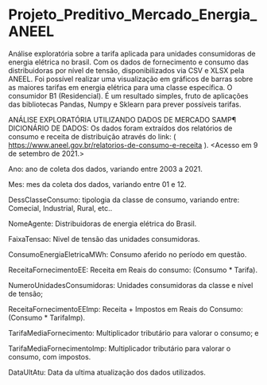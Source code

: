 # Projeto_Preditivo_Mercado_Energia_ANEEL
Análise exploratória sobre a tarifa aplicada para unidades consumidoras de energia elétrica no brasil. Com os dados de fornecimento e consumo das distribuidoras por nível de tensão, disponibilizados via CSV e XLSX pela ANEEL. Foi possível realizar uma visualização em gráficos de barras sobre as maiores tarifas em energia elétrica para uma classe específica. O consumidor B1 (Residencial). É um resultado simples, fruto de aplicações das bibliotecas Pandas, Numpy e Sklearn para prever possíveis tarifas. 


ANÁLISE EXPLORATÓRIA UTILIZANDO DADOS DE MERCADO SAMP¶
DICIONÁRIO DE DADOS:
Os dados foram extraídos dos relatórios de consumo e receita de distribuição através do link: ( https://www.aneel.gov.br/relatorios-de-consumo-e-receita ). <Acesso em 9 de setembro de 2021.>

Ano: ano de coleta dos dados, variando entre 2003 a 2021.

Mes: mes da coleta dos dados, variando entre 01 e 12.

DessClasseConsumo: tipologia da classe de consumo, variando entre: Comecial, Industrial, Rural, etc..

NomeAgente: Distribuidoras de energia elétrica do Brasil.

FaixaTensao: Nivel de tensão das unidades consumidoras.

ConsumoEnergiaEletricaMWh: Consumo aferido no período em questão.

ReceitaFornecimentoEE: Receita em Reais do consumo: (Consumo * Tarifa).

NumeroUnidadesConsumidoras: Unidades consumidoras da classe e nível de tensão;

ReceitaFornecimentoEEImp: Receita + Impostos em Reais do Consumo: (Consumo * TarifaImp).

TarifaMediaFornecimento: Multiplicador tributário para valorar o consumo; e

TarifaMediaFornecimentoImp: Multiplicador tributário para valorar o consumo, com impostos.

DataUltAtu: Data da ultima atualização dos dados utilizados.
